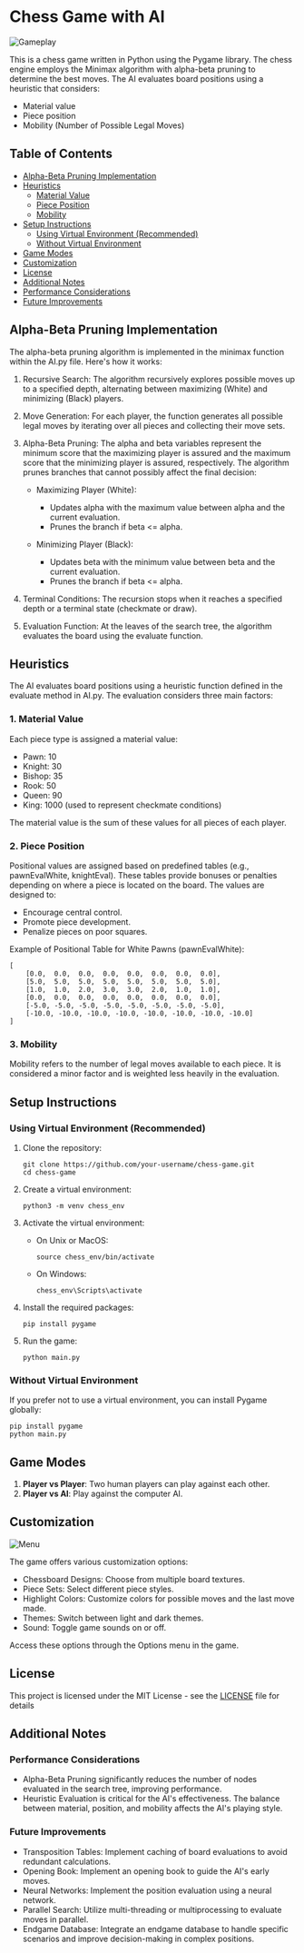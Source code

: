# Chess Game with AI

![Gameplay](./assets/screenshots/gameplay.png)

This is a chess game written in Python using the Pygame library. The chess engine employs the Minimax algorithm with alpha-beta pruning to determine the best moves. The AI evaluates board positions using a heuristic that considers:

* Material value
* Piece position
* Mobility (Number of Possible Legal Moves)

## Table of Contents
- [Alpha-Beta Pruning Implementation](#alpha-beta-pruning-implementation)
- [Heuristics](#heuristics)
    - [Material Value](#material-value)
    - [Piece Position](#piece-position)
    - [Mobility](#mobility)
- [Setup Instructions](#setup-instructions)
    - [Using Virtual Environment (Recommended)](#using-virtual-environment-recommended)
    - [Without Virtual Environment](#without-virtual-environment)
- [Game Modes](#game-modes)
- [Customization](#customization)
- [License](#license)
- [Additional Notes](#additional-notes)
- [Performance Considerations](#performance-considerations)
- [Future Improvements](#future-improvements)

## Alpha-Beta Pruning Implementation

The alpha-beta pruning algorithm is implemented in the minimax function within the AI.py file. Here's how it works:

1. Recursive Search: The algorithm recursively explores possible moves up to a specified depth, alternating between maximizing (White) and minimizing (Black) players.

2. Move Generation: For each player, the function generates all possible legal moves by iterating over all pieces and collecting their move sets.

3. Alpha-Beta Pruning: The alpha and beta variables represent the minimum score that the maximizing player is assured and the maximum score that the minimizing player is assured, respectively. The algorithm prunes branches that cannot possibly affect the final decision:

    * Maximizing Player (White):

        * Updates alpha with the maximum value between alpha and the current evaluation.
        * Prunes the branch if beta <= alpha.

    * Minimizing Player (Black):

        * Updates beta with the minimum value between beta and the current evaluation.
        * Prunes the branch if beta <= alpha.

4. Terminal Conditions: The recursion stops when it reaches a specified depth or a terminal state (checkmate or draw).

5. Evaluation Function: At the leaves of the search tree, the algorithm evaluates the board using the evaluate function.

## Heuristics

The AI evaluates board positions using a heuristic function defined in the evaluate method in AI.py. The evaluation considers three main factors:

### 1. Material Value
Each piece type is assigned a material value:

- Pawn: 10
- Knight: 30
- Bishop: 35
- Rook: 50
- Queen: 90
- King: 1000 (used to represent checkmate conditions)

The material value is the sum of these values for all pieces of each player.

### 2. Piece Position
Positional values are assigned based on predefined tables (e.g., pawnEvalWhite, knightEval). These tables provide bonuses or penalties depending on where a piece is located on the board. The values are designed to:

- Encourage central control.
- Promote piece development.
- Penalize pieces on poor squares.

Example of Positional Table for White Pawns (pawnEvalWhite):

```
[
    [0.0,  0.0,  0.0,  0.0,  0.0,  0.0,  0.0,  0.0],
    [5.0,  5.0,  5.0,  5.0,  5.0,  5.0,  5.0,  5.0],
    [1.0,  1.0,  2.0,  3.0,  3.0,  2.0,  1.0,  1.0],
    [0.0,  0.0,  0.0,  0.0,  0.0,  0.0,  0.0,  0.0],
    [-5.0, -5.0, -5.0, -5.0, -5.0, -5.0, -5.0, -5.0],
    [-10.0, -10.0, -10.0, -10.0, -10.0, -10.0, -10.0, -10.0]
]
```

### 3. Mobility
Mobility refers to the number of legal moves available to each piece. It is considered a minor factor and is weighted less heavily in the evaluation.

## Setup Instructions

### Using Virtual Environment (Recommended)

1. Clone the repository:
   ```
   git clone https://github.com/your-username/chess-game.git
   cd chess-game
   ```

2. Create a virtual environment:
   ```
   python3 -m venv chess_env
   ```

3. Activate the virtual environment:
   - On Unix or MacOS:
     ```
     source chess_env/bin/activate
     ```
   - On Windows:
     ```
     chess_env\Scripts\activate
     ```

4. Install the required packages:
   ```
   pip install pygame
   ```

5. Run the game:
   ```
   python main.py
   ```

### Without Virtual Environment

If you prefer not to use a virtual environment, you can install Pygame globally:

```
pip install pygame
python main.py
```

## Game Modes

1. **Player vs Player**: Two human players can play against each other.
2. **Player vs AI**: Play against the computer AI.

## Customization

![Menu](./assets/screenshots/options.png)

The game offers various customization options:

- Chessboard Designs: Choose from multiple board textures.
- Piece Sets: Select different piece styles.
- Highlight Colors: Customize colors for possible moves and the last move made.
- Themes: Switch between light and dark themes.
- Sound: Toggle game sounds on or off.

Access these options through the Options menu in the game.

## License

This project is licensed under the MIT License - see the [LICENSE](LICENSE) file for details

## Additional Notes

### Performance Considerations

- Alpha-Beta Pruning significantly reduces the number of nodes evaluated in the search tree, improving performance.
- Heuristic Evaluation is critical for the AI's effectiveness. The balance between material, position, and mobility affects the AI's playing style.

### Future Improvements

- Transposition Tables: Implement caching of board evaluations to avoid redundant calculations.
- Opening Book: Implement an opening book to guide the AI's early moves.
- Neural Networks: Implement the position evaluation using a neural network.
- Parallel Search: Utilize multi-threading or multiprocessing to evaluate moves in parallel.
- Endgame Database: Integrate an endgame database to handle specific scenarios and improve decision-making in complex positions.